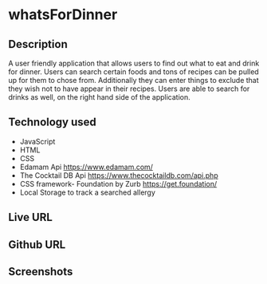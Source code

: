 # whatsForDinner

## Description
A user friendly application that allows users to find out what to eat and drink for dinner. Users can search certain foods and tons of recipes can be pulled up for them to chose from. Additionally they can enter things to exclude that they wish not to have appear in their recipes. Users are able to search for drinks as well, on the right hand side of the application.

## Technology used
* JavaScript
* HTML
* CSS
* Edamam Api https://www.edamam.com/
* The Cocktail DB Api https://www.thecocktaildb.com/api.php
* CSS framework- Foundation by Zurb https://get.foundation/
* Local Storage to track a searched allergy

## Live URL

## Github URL

## Screenshots
